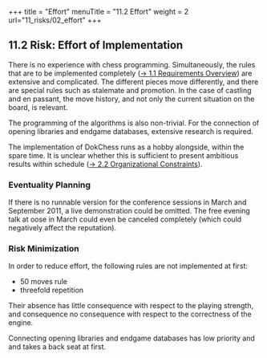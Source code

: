 +++
title = "Effort"
menuTitle = "11.2 Effort"
weight = 2
url="11_risks/02_effort"
+++

## 11.2 Risk: Effort of Implementation

There is no experience with chess programming.
Simultaneously, the rules that are to be implemented completely ([→ 1.1 Requirements Overview](/en/01_introduction/01_requirements/)) are extensive and complicated.
The different pieces move differently, and there are special rules such as stalemate and promotion.
In the case of castling and en passant, the move history, and not only the current situation on the board, is relevant.

The programming of the algorithms is also non-trivial. For the connection of opening libraries and endgame databases, extensive research is required.

The implementation of DokChess runs as a hobby alongside, within the spare time.
It is unclear whether this is sufficient to present ambitious results within schedule ([→ 2.2 Organizational Constraints](/en/02_constraints/02_organizational/)).


### Eventuality Planning

If there is no runnable version for the conference sessions in March and September 2011, a live demonstration could be omitted.
The free evening talk at oose in March could even be canceled completely (which could negatively affect the reputation).


### Risk Minimization

In order to reduce effort, the following rules are not implemented at first:

* 50 moves rule  
* threefold repetition

Their absence has little consequence with respect to the playing strength, and consequence no consequence with respect to the correctness of the engine.

Connecting opening libraries and endgame databases has low priority and and takes a back seat at first.
